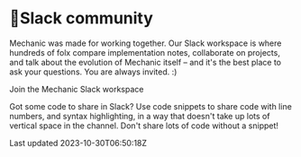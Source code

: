 # 🚀Slack community

Mechanic was made for working together. Our Slack workspace is where hundreds of folx compare implementation notes, collaborate on projects, and talk about the evolution of Mechanic itself – and it's the best place to ask your questions. You are always invited. :)

Join the Mechanic Slack workspace

Got some code to share in Slack? Use code snippets to share code with line numbers, and syntax highlighting, in a way that doesn't take up lots of vertical space in the channel. Don't share lots of code without a snippet!

Last updated 2023-10-30T06:50:18Z